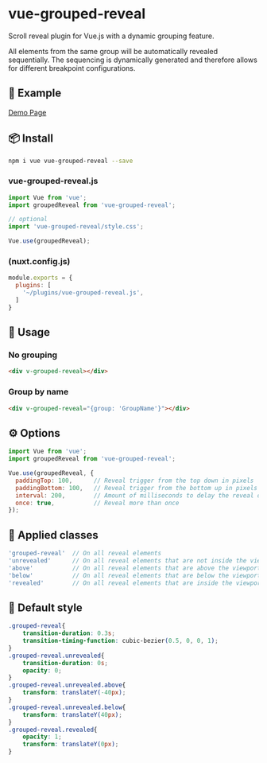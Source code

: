 # vue-grouped-reveal
Scroll reveal plugin for Vue.js with a dynamic grouping feature.

All elements from the same group will be automatically revealed sequentially. The sequencing is dynamically generated and therefore allows for different breakpoint configurations.

## 🚀 Example
[Demo Page](https://haeri.github.io/vue-grouped-reveal)


## 📦 Install

```bash
npm i vue vue-grouped-reveal --save
```

### vue-grouped-reveal.js
```js
import Vue from 'vue';
import groupedReveal from 'vue-grouped-reveal';

// optional
import 'vue-grouped-reveal/style.css';

Vue.use(groupedReveal);
```

### (nuxt.config.js)
```js
module.exports = {
  plugins: [
    '~/plugins/vue-grouped-reveal.js',
  ]
}
```

## 🔨 Usage

### No grouping
```html
<div v-grouped-reveal></div>
```

### Group by name
```html
<div v-grouped-reveal="{group: 'GroupName'}"></div>
```

## ⚙️ Options
```js
import Vue from 'vue';
import groupedReveal from 'vue-grouped-reveal';

Vue.use(groupedReveal, {
  paddingTop: 100,      // Reveal trigger from the top down in pixels
  paddingBottom: 100,   // Reveal trigger from the bottom up in pixels
  interval: 200,        // Amount of milliseconds to delay the reveal of next element in group
  once: true,           // Reveal more than once
});
```

## 📜 Applied classes
```js
'grouped-reveal'  // On all reveal elements
'unrevealed'      // On all reveal elements that are not inside the viewport
'above'           // On all reveal elements that are above the viewport
'below'           // On all reveal elements that are below the viewport
'revealed'        // On all reveal elements that are inside the viewport
```

## 🎨 Default style
```css
.grouped-reveal{
    transition-duration: 0.3s;
    transition-timing-function: cubic-bezier(0.5, 0, 0, 1);
}
.grouped-reveal.unrevealed{
    transition-duration: 0s;
    opacity: 0;
}
.grouped-reveal.unrevealed.above{
    transform: translateY(-40px);
}
.grouped-reveal.unrevealed.below{
    transform: translateY(40px);
}
.grouped-reveal.revealed{
    opacity: 1;
    transform: translateY(0px);
}
```